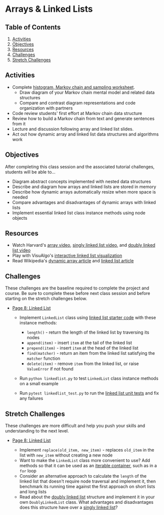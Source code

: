 # Arrays & Linked Lists

## Table of Contents <!-- omit in toc -->

1. [Activities](#activities)
1. [Objectives](#objectives)
1. [Resources](#resources)
1. [Challenges](#challenges)
1. [Stretch Challenges](#stretch-challenges)

## Activities

- Complete [histogram, Markov chain and sampling worksheet](https://github.com/Tech-at-DU/ACS-1120-Intro-Data-Structures/blob/master/Worksheets/Histogram_MarkovChains.pdf).
  - Draw diagram of your Markov chain mental model and related data structures
  - Compare and contrast diagram representations and code organization with partners
- Code review students' first effort at Markov chain data structure
- Review how to build a Markov chain from text and generate sentences from it
- Lecture and discussion following array and linked list slides.
- Act out how dynamic array and linked list data structures and algorithms work

## Objectives

After completing this class session and the associated tutorial challenges, students will be able to&hellip;

- Diagram abstract concepts implemented with nested data structures
- Describe and diagram how arrays and linked lists are stored in memory
- Describe how dynamic arrays automatically resize when more space is needed
- Compare advantages and disadvantages of dynamic arrays with linked lists
- Implement essential linked list class instance methods using node objects

## Resources

- Watch Harvard's [array video], [singly linked list video], and [doubly linked list video]
- Play with VisuAlgo's [interactive linked list visualization][visualgo list]
- Read Wikipedia's [dynamic array article] and [linked list article]

## Challenges

These challenges are the baseline required to complete the project and course. Be sure to complete these before next class session and before starting on the stretch challenges below.

- [Page 8: Linked List]

  - Implement `LinkedList` class using [linked list starter code] with these instance methods:

    - `length()` - return the length of the linked list by traversing its nodes
    - `append(item)` - insert `item` at the tail of the linked list
    - `prepend(item)` - insert `item` at the head of the linked list
    - `find(matcher)` - return an item from the linked list satisfying the `matcher` function
    - `delete(item)` - remove `item` from the linked list, or raise `ValueError` if not found

  - Run `python linkedlist.py` to test `LinkedList` class instance methods on a small example

  - Run `pytest linkedlist_test.py` to run the [linked list unit tests] and fix any failures

## Stretch Challenges

These challenges are more difficult and help you push your skills and understanding to the next level.

- [Page 8: Linked List]

  - Implement `replace(old_item, new_item)` - replaces `old_item` in the list with `new_item` without creating a new node
  - Want to make the `LinkedList` class more convenient to use? Add methods so that it can be used as an [iterable container], such as in a `for` loop
  - Consider an alternative approach to calculate the `length` of the linked list that doesn't require node traversal and implement it, then benchmark its running time against the first approach on short lists and long lists
  - Read about the [doubly linked list] structure and implement it in your own `DoublyLinkedList` class. What advantages and disadvantages does this structure have over a [singly linked list][linked list article]?

[array and linked list slides]: https://github.com/tech-at-du/CS-1.2-Intro-Data-Structures/blob/master/Slides/ArraysLinkedLists.pdf
[array and linked list video lecture]: https://www.youtube.com/watch?v=3WWuf4H61Nk
[array video]: https://www.youtube.com/watch?v=7EdaoE46BTI
[doubly linked list]: https://en.wikipedia.org/wiki/Doubly_linked_list
[doubly linked list video]: https://www.youtube.com/watch?v=HmAEzp1taIE
[dynamic array article]: https://en.wikipedia.org/wiki/Dynamic_array
[histogram, markov chain and sampling worksheet]: https://make.sc/histogram-worksheet
[iterable container]: https://docs.python.org/3/library/stdtypes.html#typeiter
[linked list article]: https://en.wikipedia.org/wiki/Linked_list
[linked list starter code]: https://github.com/tech-at-du/CS-1.2-Intro-Data-Structures/blob/master/Code/linkedlist.py
[linked list unit tests]: https://github.com/tech-at-du/CS-1.2-Intro-Data-Structures/blob/master/Code/linkedlist_test.py
[linked list video]: https://www.youtube.com/watch?v=njTh_OwMljA
[page 8: linked list]: https://bit.ly/tutorial-tweet-generator
[singly linked list video]: https://www.youtube.com/watch?v=ZoG2hOIoTnA
[video of array and linked list lecture]: https://www.youtube.com/watch?v=3RQ3ueNSb3k
[video of histogram, markov chain, and sampling worksheet review]: https://www.youtube.com/watch?v=ZnfqxrXrXKQ
[visualgo list]: https://visualgo.net/list
